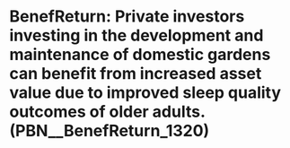 # BenefReturn: __Private investors investing in the development and maintenance of domestic gardens can benefit from increased asset value due to improved sleep quality outcomes of older adults.__ (PBN__BenefReturn_1320)

